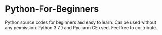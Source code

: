 # Python-For-Beginners
Python source codes for beginners and easy to learn.
Can be used without any permission.
Python 3.7.0 and Pycharm CE used.
Feel free to contribute.
